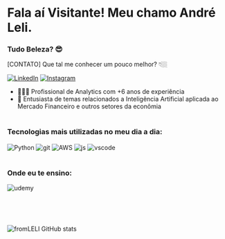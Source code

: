 # Fala aí Visitante! Meu chamo André Leli.
### Tudo Beleza? 😎 </br>
[CONTATO] Que tal me conhecer um pouco melhor? 👇🏼 

[![LinkedIn](https://img.shields.io/badge/LinkedIn-0077B5?style=for-the-badge&logo=linkedin&logoColor=white)](https://www.linkedin.com/in/andre-ribeiro-l%C3%A9li-741a57180/)  [![Instagram](https://img.shields.io/badge/Instagram-E4405F?style=for-the-badge&logo=instagram&logoColor=white)](https://www.instagram.com/andre.leli/)

- 👨🏼‍💻 Profissional de Analytics com +6 anos de experiência
- 🔎 Entusiasta de temas relacionados a Inteligência Artificial aplicada ao Mercado Financeiro e outros setores da econômia
#
### Tecnologias mais utilizadas no meu dia a dia:
<div>
<img align="center" alt="Python" src="https://img.shields.io/badge/Python-14354C?style=for-the-badge&logo=python&logoColor=white" />
<img align="center" alt="git" src="https://img.shields.io/badge/GitHub-100000?style=for-the-badge&logo=github&logoColor=white" />
<img align="center" alt="AWS" src="https://img.shields.io/badge/Amazon_AWS-FF9900?style=for-the-badge&logo=amazonaws&logoColor=white" />
<img align="center" alt="js" src="https://img.shields.io/badge/JavaScript-F7DF1E?style=for-the-badge&logo=javascript&logoColor=black" />
<img align="center" alt="vscode" src="https://img.shields.io/badge/Visual_Studio-5C2D91?style=for-the-badge&logo=visual%20studio&logoColor=white" />  
</div><br/>

### Onde eu te ensino:
<div>
<img align="center" alt="udemy" src="https://img.shields.io/badge/Udemy-EC5252?style=for-the-badge&logo=Udemy&logoColor=white" />
</div>
<br/>

##
<br/>

![fromLELI GitHub stats](https://github-readme-stats.vercel.app/api?username=fromLELI&show_icons=true&theme=transparent)



<div style="display: inline_block">
